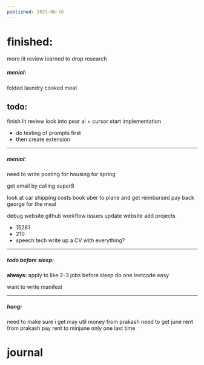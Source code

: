 ```yaml
---
published: 2025-06-16
---
```

# finished:

more lit review
learned to drop research
##### menial:
folded laundry
cooked meat
## todo:

finish lit review
look into pear ai + cursor
start implementation 
- do testing of prompts first
- then create extension

----

##### menial:
need to write posting for housing for spring

get email by calling super8

look at car shipping costs 
book uber to plane and get reimbursed
pay back george for the meal

debug website github workflow issues
update website 
add projects
- 15281
- 210
- speech tech
write up a CV with everything?

----
##### todo before sleep:

**always:**
apply to like 2-3 jobs before sleep 
do one leetcode easy 

want to write manifest

----
##### hang:

need to make sure i get may util money from prakash
need to get june rent from prakash
pay rent to minjune only one last time

# journal
